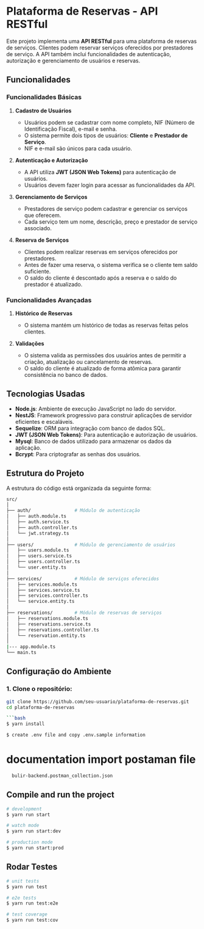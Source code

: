 # Plataforma de Reservas - API RESTful

Este projeto implementa uma **API RESTful** para uma plataforma de reservas de serviços. Clientes podem reservar serviços oferecidos por prestadores de serviço. A API também inclui funcionalidades de autenticação, autorização e gerenciamento de usuários e reservas.

## Funcionalidades

### Funcionalidades Básicas
1. **Cadastro de Usuários**
   - Usuários podem se cadastrar com nome completo, NIF (Número de Identificação Fiscal), e-mail e senha.
   - O sistema permite dois tipos de usuários: **Cliente** e **Prestador de Serviço**.
   - NIF e e-mail são únicos para cada usuário.

2. **Autenticação e Autorização**
   - A API utiliza **JWT (JSON Web Tokens)** para autenticação de usuários.
   - Usuários devem fazer login para acessar as funcionalidades da API.
   
3. **Gerenciamento de Serviços**
   - Prestadores de serviço podem cadastrar e gerenciar os serviços que oferecem.
   - Cada serviço tem um nome, descrição, preço e prestador de serviço associado.

4. **Reserva de Serviços**
   - Clientes podem realizar reservas em serviços oferecidos por prestadores.
   - Antes de fazer uma reserva, o sistema verifica se o cliente tem saldo suficiente.
   - O saldo do cliente é descontado após a reserva e o saldo do prestador é atualizado.

### Funcionalidades Avançadas
1. **Histórico de Reservas**
   - O sistema mantém um histórico de todas as reservas feitas pelos clientes.

2. **Validações**
   - O sistema valida as permissões dos usuários antes de permitir a criação, atualização ou cancelamento de reservas.
   - O saldo do cliente é atualizado de forma atômica para garantir consistência no banco de dados.

## Tecnologias Usadas

- **Node.js**: Ambiente de execução JavaScript no lado do servidor.
- **NestJS**: Framework progressivo para construir aplicações de servidor eficientes e escaláveis.
- **Sequelize**: ORM para integração com banco de dados SQL.
- **JWT (JSON Web Tokens)**: Para autenticação e autorização de usuários.
- **Mysql**: Banco de dados utilizado para armazenar os dados da aplicação.
- **Bcrypt**: Para criptografar as senhas dos usuários.

## Estrutura do Projeto

A estrutura do código está organizada da seguinte forma:

```bash
src/
│
├── auth/                # Módulo de autenticação
│   ├── auth.module.ts
│   ├── auth.service.ts
│   ├── auth.controller.ts
│   └── jwt.strategy.ts
│
├── users/               # Módulo de gerenciamento de usuários
│   ├── users.module.ts
│   ├── users.service.ts
│   ├── users.controller.ts
│   └── user.entity.ts
│
├── services/            # Módulo de serviços oferecidos
│   ├── services.module.ts
│   ├── services.service.ts
│   ├── services.controller.ts
│   └── service.entity.ts
│
├── reservations/        # Módulo de reservas de serviços
│   ├── reservations.module.ts
│   ├── reservations.service.ts
│   ├── reservations.controller.ts
│   └── reservation.entity.ts
│
|--- app.module.ts
└── main.ts              
```

## Configuração do Ambiente

### 1. Clone o repositório:

```bash
git clone https://github.com/seu-usuario/plataforma-de-reservas.git
cd plataforma-de-reservas

```bash
$ yarn install
```

```bash
$ create .env file and copy .env.sample information
```

# documentation import postaman file 

```bash
  bulir-backend.postman_collection.json
````

## Compile and run the project

```bash
# development
$ yarn run start

# watch mode
$ yarn run start:dev

# production mode
$ yarn run start:prod
```

## Rodar Testes

```bash
# unit tests
$ yarn run test

# e2e tests
$ yarn run test:e2e

# test coverage
$ yarn run test:cov
```
